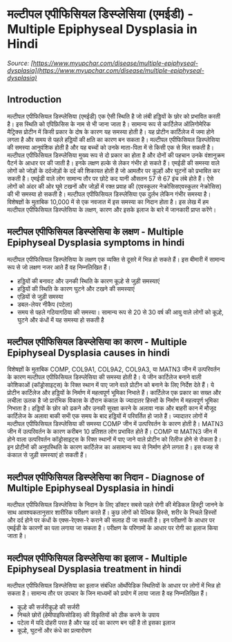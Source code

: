 # मल्टीपल एपीफिसियल डिस्प्लेसिया (एमईडी) - Multiple Epiphyseal Dysplasia in Hindi
_Source: [https://www.myupchar.com/disease/multiple-epiphyseal-dysplasia](https://www.myupchar.com/disease/multiple-epiphyseal-dysplasia)_

## Introduction
मल्टीपल एपीफिसियल डिस्प्लेसिया (एमईडी) एक ऐसी स्थिति है जो लंबी हड्डियों के छोर को प्रभावित करती है। इस स्थिति को एपिफ़िसिस के नाम से भी जाना जाता है। सामान्य रूप से कार्टिलेज ऑलिगोमेरिक मैट्रिक्स प्रोटीन में किसी प्रकार के दोष के कारण यह समस्या होती है। यह प्रोटीन कार्टिलेज में जमा होने लगता है और समय से पहले हड्डियों की क्षति का कारण बन सकता है। मल्टीपल एपीफिसियल डिस्प्लेसिया की समस्या आनुवंशिक होती है और यह बच्चों को उनके माता-पिता में से किसी एक से मिल सकती है।
मल्टीपल एपीफिसियल डिस्प्लेसिया मुख्य रूप से दो प्रकार का होता है और दोनों की पहचान उनके वंशानुक्रम पैटर्न के आधार पर की जाती है। इनके लक्षण हल्के से लेकर गंभीर हो सकते हैं। एमईडी की समस्या वाले लोगों को जोड़ों के दर्दजोड़ों के दर्द की शिकायत होती है जो आमतौर पर कूल्हों और घुटनों को प्रभावित कर सकती है। एमईडी वाले लोग सामान्य तौर पर छोटे कद यानी औसतन 57 से 67 इंच लंबे होते हैं। ऐसे लोगों को अंदर की ओर घूमे टखनों और जोड़ों में रक्त प्रवाह की (एवस्कुलर नेक्रोसिसएवस्कुलर नेक्रोसिस) की भी समस्या हो सकती है।
मल्टीपल एपीफिसियल डिस्प्लेसिया एक दुर्लभ लेकिन गंभीर समस्या है। विशेषज्ञों के मुताबिक 10,000 में से एक नवजात में इस समस्या का निदान होता है। इस लेख में हम मल्टीपल एपीफिसियल डिस्प्लेसिया के लक्षण, कारण और इसके इलाज के बारे में जानकारी प्राप्त करेंगे।

## मल्टीपल एपीफिसियल डिस्प्लेसिया के लक्षण - Multiple Epiphyseal Dysplasia symptoms in hindi
मल्टीपल एपीफिसियल डिस्प्लेसिया के लक्षण एक व्यक्ति से दूसरे में भिन्न हो सकते हैं। इस बीमारी में सामान्य रूप से जो लक्षण नजर आते हैं वह निम्नलिखित हैं।
- हड्डियों की बनावट और उनकी स्थिति के कारण कूल्हे से जुड़ी समस्याएं
- ​हड्डियों की स्थिति के कारण घुटने और टखने की समस्याएं
- एड़ियों से जुड़ी समस्या
- डबल-लेयर नीकैप (पटेला)
- समय से पहले गठियागठिया की समस्या। सामान्य रूप से 20 से 30 वर्ष की आयु वाले लोगों को कूल्हे, घुटने और कंधों में यह समस्या हो सकती है

## मल्टीपल एपीफिसियल डिस्प्लेसिया का कारण - Multiple Epiphyseal Dysplasia causes in hindi
विशेषज्ञों के मुताबिक COMP, COL9A1, COL9A2, COL9A3, या MATN3 जीन में उत्परिवर्तन के कारण मल्टीपल एपीफिसियल डिस्प्लेसिया की समस्या होती है। ये जीन कार्टिलेज बनाने वाली कोशिकाओं (कॉड्रोसाइट्स) के रिक्त स्थान में पाए जाने वाले प्रोटीन को बनाने के लिए निर्देश देते हैं। ये प्रोटीन कार्टिलेज और हड्डियों के निर्माण में महत्वपूर्ण भूमिका निभाते हैं। कार्टिलेज एक प्रकार का सख्त और लचीला ऊतक है जो प्रारंभिक विकास के दौरान कंकाल के ज्यादातर हिस्सों के निर्माण में महत्वपूर्ण भूमिका निभाता है। हड्डियों के छोर को ढकने और उनकी सुरक्षा करने के अलावा नाक और बाहरी कान में मौजूद कार्टिलेज के अलावा बाकी सभी एक समय के बाद ​हड्डियों में परिवर्तित हो जाते हैं।
ज्यादातर लोगों में मल्टीपल एपीफिसियल डिस्प्लेसिया की समस्या COMP जीन में उत्परिवर्तन के कारण होती है। MATN3 जीन में उत्परिवर्तन के कारण करीबन 10 प्रतिशत लोग प्रभावित होते हैं। COMP या MATN3 जीन में होने वाला उत्परिवर्तन कॉड्रोसाइट्स के रिक्त स्थानों में पाए जाने वाले प्रोटीन को रिलीज होने से रोकता है। इन प्रोटीनों की अनुपस्थिति के कारण कार्टिलेज का असामान्य रूप से निर्माण होने लगता है। इस वजह से कंकाल से जुड़ी समस्याएं हो सकती हैं।

## मल्टीपल एपीफिसियल डिस्प्लेसिया का निदान - Diagnose of Multiple Epiphyseal Dysplasia in hindi
मल्टीपल एपीफिसियल डिस्प्लेसिया के निदान के लिए डॉक्टर सबसे पहले रोगी की मेडिकल हिस्ट्री जानने के साथ आवश्यकतानुसार शारीरिक परीक्षण करते हैं। कुछ लोगों को पेल्विक हिस्से, शरीर के निचले हिस्सों और दर्द होने पर कंधों के एक्स-रेएक्स-रे कराने की सलाह दी जा सकती है। इन परीक्षणों के आधार पर एमईडी के कारणों का पता लगाया जा सकता है। परीक्षण के परिणामों के आधार पर रोगी का इलाज किया जाता है।

## मल्टीपल एपीफिसियल डिस्प्लेसिया का इलाज - Multiple Epiphyseal Dysplasia treatment in hindi
मल्टीपल एपीफिसियल डिस्प्लेसिया का इलाज संबंधित ऑर्थोपेडिक स्थितियों के आधार पर लोगों में भिन्न हो सकता है। सामान्य तौर पर उपचार के जिन माध्यमों को प्रयोग में लाया जाता है वह निम्नलिखित हैं।
- कूल्हे की सर्जरीकूल्हे की सर्जरी
- निचले छोरों (हेमीपाइफिसोडिस) की विकृतियों को ठीक करने के उपाय
- पटेला में यदि दोहरी परत है और यह दर्द का कारण बन रही है तो इसका इलाज
- कूल्हे, घुटनों और कंधे का प्रत्यारोपण

